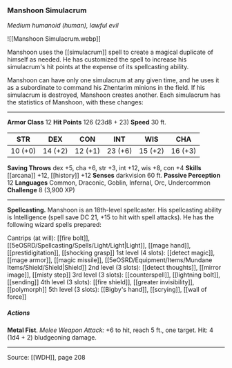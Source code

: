 ### Manshoon Simulacrum
_Medium humanoid (human), lawful evil_

![[Manshoon Simulacrum.webp]]

Manshoon uses the [[simulacrum]] spell to create a magical duplicate of himself as needed. He has customized the spell to increase his simulacrum's hit points at the expense of its spellcasting ability.

Manshoon can have only one simulacrum at any given time, and he uses it as a subordinate to command his Zhentarim minions in the field. If his simulacrum is destroyed, Manshoon creates another. Each simulacrum has the statistics of Manshoon, with these changes:








---

**Armor Class** 12
**Hit Points** 126 (23d8 + 23)
**Speed** 30 ft.

| STR     | DEX     | CON     | INT     | WIS     | CHA     |
|---------|---------|---------|---------|---------|---------|
| 10 (+0) | 14 (+2) | 12 (+1) | 23 (+6) | 15 (+2) | 16 (+3) |

**Saving Throws** dex +5, cha +6, str +3, int +12, wis +8, con +4
**Skills** [[arcana]] +12, [[history]] +12
**Senses** darkvision 60 ft.
**Passive Perception** 12
**Languages** Common, Draconic, Goblin, Infernal, Orc, Undercommon
**Challenge** 8 (3,900 XP)

---

**Spellcasting.** Manshoon is an 18th-level spellcaster. His spellcasting ability is Intelligence (spell save DC 21, +15 to hit with spell attacks). He has the following wizard spells prepared:

Cantrips (at will): [[fire bolt]], [[5eOSRD/Spellcasting/Spells/Light/Light|Light]], [[mage hand]], [[prestidigitation]], [[shocking grasp]]
1st level (4 slots): [[detect magic]], [[mage armor]], [[magic missile]], [[5eOSRD/Equipment/Items/Mundane Items/Shield/Shield|Shield]]
2nd level (3 slots): [[detect thoughts]], [[mirror image]], [[misty step]]
3rd level (3 slots): [[counterspell]], [[lightning bolt]], [[sending]]
4th level (3 slots): [[fire shield]], [[greater invisibility]], [[polymorph]]
5th level (3 slots): [[Bigby's hand]], [[scrying]], [[wall of force]]

##### Actions
**Metal Fist**. _Melee Weapon Attack:_ +6 to hit, reach 5 ft., one target. Hit: 4 (1d4 + 2) bludgeoning damage.


---

Source: [[WDH]], page 208